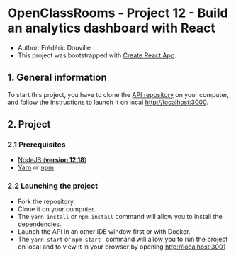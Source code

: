 # OpenClassRooms - Project 12 - Build an analytics dashboard with React

-   Author: Frédéric Douville
-   This project was bootstrapped with [Create React App](https://github.com/facebook/create-react-app).

## 1. General information

To start this project, you have to clone the [API repository](https://github.com/OpenClassrooms-Student-Center/P9-front-end-dashboard) on your computer, and follow the instructions to launch it on local [http://localhost:3000](http://localhost:3000).

## 2. Project

### 2.1 Prerequisites

-   [NodeJS (**version 12.18**)](https://nodejs.org/en/)
-   [Yarn](https://yarnpkg.com/) or [npm](https://www.npmjs.com/package/npm)

### 2.2 Launching the project

-   Fork the repository.
-   Clone it on your computer.
-   The `yarn install` or `npm install` command will allow you to install the dependencies.
-   Launch the API in an other IDE window first or with Docker.
-   The `yarn start` or `npm start ` command will allow you to run the project on local and to view it in your browser by opening [http://localhost:3001](http://localhost:3001)
